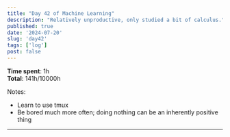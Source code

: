 ```yaml
---
title: "Day 42 of Machine Learning"
description: "Relatively unproductive, only studied a bit of calculus."
published: true
date: '2024-07-20'
slug: 'day42'
tags: ['log']
post: false
---
```

<script>
    import Image from '$lib/components/Image.svelte';
</script>


**Time spent**: 1h<br /> **Total**: 141h/10000h

Notes:
- Learn to use tmux
- Be bored much more often; doing nothing can be an inherently positive thing

___
